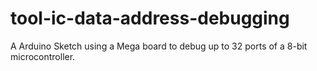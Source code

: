 # tool-ic-data-address-debugging
A Arduino Sketch using a Mega board to debug up to 32 ports of a 8-bit microcontroller.
